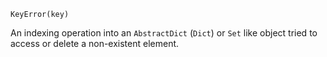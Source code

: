```
KeyError(key)
```

An indexing operation into an `AbstractDict` (`Dict`) or `Set` like object tried to access or delete a non-existent element.
